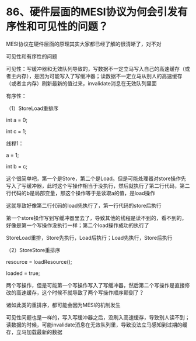 # 86、硬件层面的MESI协议为何会引发有序性和可见性的问题？
MESI协议在硬件层面的原理其实大家都已经了解的很清晰了，对不对

 

可见性和有序性的问题

 

可见性：写缓冲器和无效队列导致的，写数据不一定立马写入自己的高速缓存（或者主内存），是因为可能写入了写缓冲器；读数据不一定立马从别人的高速缓存（或者主内存）刷新最新的值过来，invalidate消息在无效队列里面

 

有序性：

 

（1）StoreLoad重排序

 

int a = 0;

int c = 1;

 

线程1：

 

a = 1;

int b = c;

 

这个很简单吧，第一个是Store，第二个是Load。但是可能处理器对store操作先写入了写缓冲器，此时这个写操作相当于没执行，然后就执行了第二行代码，第二行代码的b是局部变量，那这个操作等于是读取a的值，是load操作

 

这就导致好像第二行代码的load先执行了，第一行代码的store后执行

 

第一个store操作写到写缓冲器里去了，导致其他的线程是读不到的，看不到的，好像是第一个写操作没执行一样；第二个load操作成功的执行了

 

StoreLoad重排，Store先执行，Load后执行；Load先执行，Store后执行

 

（2）StoreStore重排序

 

resource = loadResource();

loaded = true;

 

两个写操作，但是可能第一个写操作写入了写缓冲器，然后第二个写操作是直接修改的高速缓存，这个时候不就导致了两个写操作顺序颠倒了？

 

诸如此类的重排序，都可能会因为MESI的机制发生

 

可见性问题也是一样的，写入写缓冲器之后，没刷入高速缓存，导致别人读不到；读数据的时候，可能invalidate消息在无效队列里，导致没法立马感知到过期的缓存，立马加载最新的数据

